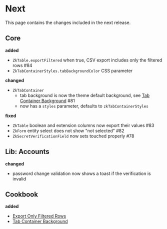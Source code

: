# Next

This page contains the changes included in the next release.

## Core

**added**

- `ZkTable.exportFiltered` when true, CSV export includes only the filtered rows #84
- `ZkTabContainerStyles.tabBackgroundColor` CSS parameter

**changed**

- `ZkTabContainer`
    - tab background is now the theme default background, see [Tab Container Background](/doc/cookbook/browser/tabcontainer/background/recipe.md) #81
    - now has a `styles` parameter, defaults to `zkTabContainerStyles`
    
**fixed**

- `ZkTable` boolean and extension columns now export their values #83
- `ZkForm` entity select does not show "not selected" #82
- `ZkSecretVerificationField` now sets touched properly #78

## Lib: Accounts

**changed**

- password change validation now shows a toast if the verification is invalid

## Cookbook

**added**

- [Export Only Filtered Rows](/doc/cookbook/browser/table/export/filtered/recipe.md)
- [Tab Container Background](/doc/cookbook/browser/tabcontainer/background/recipe.md)